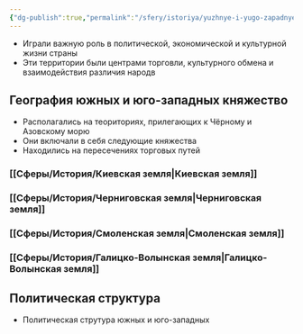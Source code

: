 ```yaml
---
{"dg-publish":true,"permalink":"/sfery/istoriya/yuzhnye-i-yugo-zapadnye-russkie-zemli/","tags":["История"]}
---
```


- Играли важную роль в политической, экономической и культурной жизни страны 
- Эти территории были центрами торговли, культурного обмена и взаимодействия различия народв 
## География южных и юго-западных княжество 
- Располагались на теориториях, прилегающих к Чёрному и Азовскому морю
- Они включали в себя следующие княжества 
- Находились на пересечениях торговых путей
### [[Сферы/История/Киевская земля\|Киевская земля]]
### [[Сферы/История/Черниговская земля\|Черниговская земля]]
### [[Сферы/История/Смоленская земля\|Смоленская земля]] 
### [[Сферы/История/Галицко-Волынская земля\|Галицко-Волынская земля]] 
## Политическая структура 
- Политическая струтура южных и юго-западных
